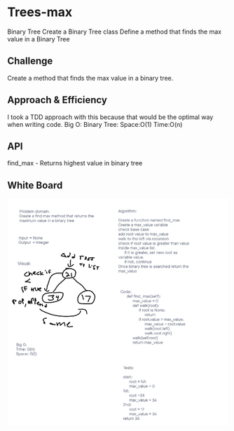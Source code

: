 # Trees-max
Binary Tree
  Create a Binary Tree class
    Define a method that finds the max value in a Binary Tree

## Challenge
Create a method that finds the max value in a binary tree.

## Approach & Efficiency
I took a TDD approach with this because that would be the optimal way when writing code.
Big O:
  Binary Tree:
    Space:O(1)
    Time:O(n)

## API
find_max - Returns highest value in binary tree

## White Board
![Tree-max](tree-max.png)

